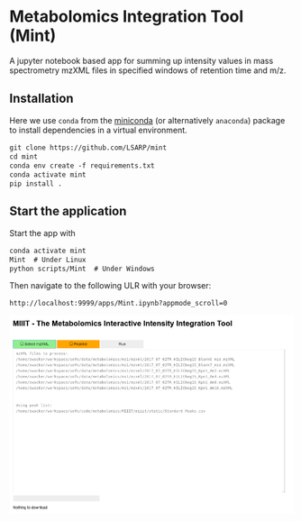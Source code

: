 # Metabolomics Integration Tool (Mint)

A jupyter notebook based app for summing up intensity values in mass spectrometry mzXML files in specified windows of retention time and m/z.

## Installation

Here we use `conda` from the [miniconda](https://conda.io/en/latest/miniconda.html) 
(or alternatively `anaconda`) package to install dependencies in a virtual environment.

    git clone https://github.com/LSARP/mint
    cd mint
    conda env create -f requirements.txt
    conda activate mint
    pip install .

## Start the application

Start the app with

    conda activate mint
    Mint  # Under Linux
    python scripts/Mint  # Under Windows

Then navigate to the following ULR with your browser:

    http://localhost:9999/apps/Mint.ipynb?appmode_scroll=0


![Demo Image](./image/mint.png "Demo image")
